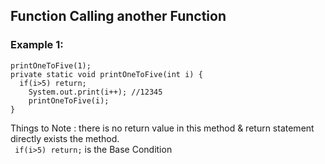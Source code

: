 ## Function Calling another Function
### Example 1:
```
printOneToFive(1);
private static void printOneToFive(int i) {
  if(i>5) return;
    System.out.print(i++); //12345
    printOneToFive(i);
}
```
Things to Note : there is no return value in this method & return statement directly exists the method.\
` if(i>5) return;` is the Base Condition



